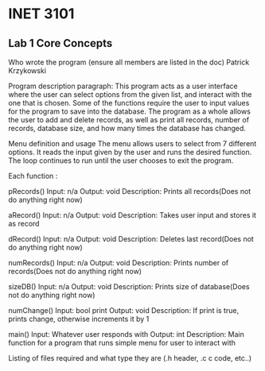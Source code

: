 # INET 3101

## Lab 1 Core Concepts

Who wrote the program (ensure all members are listed in the doc)
Patrick Krzykowski

Program description paragraph:
This program acts as a user interface where the user can select options from the given list, 
and interact with the one that is chosen. Some of the functions require the user to input values 
for the program to save into the database. The program as a whole allows the user to add and 
delete records, as well as print all records, number of records, database size, and how many times
the database has changed.

Menu definition and usage
The menu allows users to select from 7 different options. It reads the input given by the user and 
runs the desired function. The loop continues to run until the user chooses to exit the program.

Each function :

pRecords()
Input: n/a
Output: void
Description: Prints all records(Does not do anything right now)

aRecord()
Input: n/a
Output: void
Description: Takes user input and stores it as record

dRecord()
Input: n/a
Output: void
Description: Deletes last record(Does not do anything right now)

numRecords()
Input: n/a
Output: void
Description: Prints number of records(Does not do anything right now)

sizeDB()
Input: n/a
Output: void
Description: Prints size of database(Does not do anything right now)

numChange()
Input: bool print
Output: void
Description: If print is true, prints change, otherwise increments it by 1

main()
Input: Whatever user responds with
Output: int
Description: Main function for a program that runs simple menu for user to interact with

Listing of files required and what type they are (.h header, .c c code, etc..)
